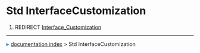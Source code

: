 # Std InterfaceCustomization
1.  REDIRECT [Interface_Customization](Interface_Customization.md)



---
![](images/Right_arrow.png) [documentation index](../README.md) > Std InterfaceCustomization

